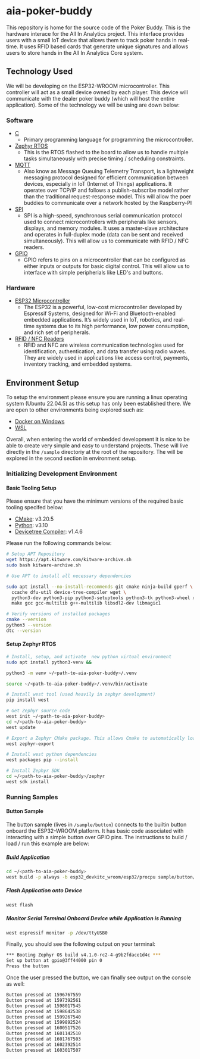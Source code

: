 # aia-poker-buddy
This repository is home for the source code of the Poker Buddy. This is the hardware interace for the All In Analytics project. This interface provides users with a small IoT device that allows them to track poker hands in real-time. It uses RFID based cards that generate unique signatures and allows users to store hands in the All In Analytics Core system.

## Technology Used

We will be developing on the ESP32-WROOM microcontroller. This controller will act as a small device owned by each player. This device will communicate with the dealer poker buddy (which will host the entire application). Some of the technology we will be using are down below:

### Software

- [C](https://en.wikipedia.org/wiki/C_(programming_language))
    - Primary programming language for programming the microcontroller.
- [Zephyr RTOS](https://www.zephyrproject.org/)
    - This is the RTOS flashed to the board to allow us to handle multiple tasks simultaneously with precise timing / scheduling constraints.
- [MQTT](https://mqtt.org/)
    - Also know as Message Queuing Telemetry Transport, is a lightweight messaging protocol designed for efficient communication between devices, especially in IoT (Internet of Things) applications. It operates over TCP/IP and follows a publish-subscribe model rather than the traditional request-response model. This will allow the poer buddies to communicate over a network hosted by the Raspberry-PI
- [SPI](https://en.wikipedia.org/wiki/Serial_Peripheral_Interface)
    - SPI is a high-speed, synchronous serial communication protocol used to connect microcontrollers with peripherals like sensors, displays, and memory modules. It uses a master-slave architecture and operates in full-duplex mode (data can be sent and received simultaneously). This will allow us to communicate with RFID / NFC readers.
- [GPIO](https://en.wikipedia.org/wiki/General-purpose_input/output)
    - GPIO refers to pins on a microcontroller that can be configured as either inputs or outputs for basic digital control. This will allow us to interface with simple peripherials like LED's and buttons.

### Hardware

- [ESP32 Microcontroller](https://www.espressif.com/en/products/modules/esp32)
    - The ESP32 is a powerful, low-cost microcontroller developed by Espressif Systems, designed for Wi-Fi and Bluetooth-enabled embedded applications. It’s widely used in IoT, robotics, and real-time systems due to its high performance, low power consumption, and rich set of peripherals.
- [RFID / NFC Readers](https://en.wikipedia.org/wiki/Near-field_communication)
    - RFID and NFC are wireless communication technologies used for identification, authentication, and data transfer using radio waves. They are widely used in applications like access control, payments, inventory tracking, and embedded systems.


## Environment Setup

To setup the environment please ensure you are running a linux operating system (Ubuntu 22.04.5) as this setup has only been established there. We are open to other environments being explored such as:

- [Docker on Windows](https://github.com/thistletech/esp32-devenvs)
- [WSL](https://www.instructables.com/ESP32-Development-on-Windows-Subsystem-for-Linux/)

Overall, when entering the world of embedded development it is nice to be able to create very simple and easy to understand projects. These will live directly in the `/sample` directoriy at the root of the repository. The will be explored in the second section in environment setup.

### Initializing Development Environment

#### Basic Tooling Setup

Please ensure that you have the minimum versions of the required basic tooling specifed below:

- [CMake](https://cmake.org/): v3.20.5
- [Python](https://www.python.org/): v3.10
- [Devicetree Compiler](https://www.devicetree.org/): v1.4.6

Please run the following commands below:

```bash
# Setup APT Repository
wget https://apt.kitware.com/kitware-archive.sh
sudo bash kitware-archive.sh
```

```bash
# Use APT to install all necessary dependencies

sudo apt install --no-install-recommends git cmake ninja-build gperf \
  ccache dfu-util device-tree-compiler wget \
  python3-dev python3-pip python3-setuptools python3-tk python3-wheel xz-utils file \
  make gcc gcc-multilib g++-multilib libsdl2-dev libmagic1
```

```bash
# Verify versions of installed packages
cmake --version
python3 --version
dtc --version
```

#### Setup Zephyr RTOS

```bash
# Install, setup, and activate  new python virtual environment
sudo apt install python3-venv &&

python3 -m venv ~/<path-to-aia-poker-buddy>/.venv

source ~/<path-to-aia-poker-buddy>/.venv/bin/activate
```

```bash
# Install west tool (used heavily in zephyr development)
pip install west
```

```bash
# Get Zephyr source code
west init ~/<path-to-aia-poker-buddy>
cd ~/<path-to-aia-poker-buddy>
west update
```

```bash
# Export a Zephyr CMake package. This allows Cmake to automatically load boilerplat code required for building Zephyr applications
west zephyr-export
```

```bash
# Install west python dependencies
west packages pip --install
```

```bash
# Install Zephyr SDK
cd ~/<path-to-aia-poker-buddy>/zephyr
west sdk install
```

### Running Samples

#### Button Sample

The button sample (lives in `/sample/button`) connects to the builtin button onboard the ESP32-WROOM platform. It has basic code associated with interacting with a simple button over GPIO pins. The instructions to build / load / run this example are below:

##### Build Application

```bash
cd ~/<path-to-aia-poker-buddy>
west build -p always -b esp32_devkitc_wroom/esp32/procpu sample/button/
```

##### Flash Application onto Device

```bash
west flash
```

##### Monitor Serial Terminal Onboard Device while Application is Running

```bash
west espressif monitor -p /dev/ttyUSB0
```

Finally, you should see the following output on your terminal:

```bash
*** Booting Zephyr OS build v4.1.0-rc2-4-g9b2fdace1d4c ***
Set up button at gpio@3ff44000 pin 0
Press the button
```

Once the user pressed the button, we can finally see output on the console as well:

```bash
Button pressed at 1596767559
Button pressed at 1597392561
Button pressed at 1598017545
Button pressed at 1598642538
Button pressed at 1599267540
Button pressed at 1599892524
Button pressed at 1600517526
Button pressed at 1601142510
Button pressed at 1601767503
Button pressed at 1602392514
Button pressed at 1603017507
```
